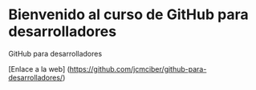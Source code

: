 # Bienvenido al curso de GitHub para desarrolladores 

GitHub para desarrolladores

[Enlace a la web] (https://github.com/jcmciber/github-para-desarrolladores/)
